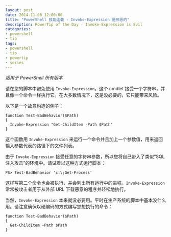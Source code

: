 ```yaml
---
layout: post
date: 2014-11-06 12:00:00
title: "PowerShell 技能连载 - Invoke-Expression 是邪恶的"
description: PowerTip of the Day - Invoke-Expression is Evil
categories:
- powershell
- tip
tags:
- powershell
- tip
- powertip
- series
---
```

_适用于 PowerShell 所有版本_

请在您的脚本中避免使用 `Invoke-Expression`。这个 cmdlet 接受一个字符串，并且像一个命令一样执行它。在大多数情况下，这是没必要的，它只能带来风险。

以下是一个故意构造的例子：

    function Test-BadBehavior($Path)
    {
      Invoke-Expression "Get-ChildItem -Path $Path"
    } 

这个函数用 `Invoke-Expression` 来运行一个命令并且加上一个参数值，用来返回输入参数代表的路径下的文件列表。

由于 `Invoke-Expression` 接受任意的字符串参数，所以您将自己带入了类似“SQL 注入攻击”的环境中。请试着以这种方式运行脚本：

    PS> Test-BadBehavior 'c:\;Get-Process'  

这样写第二个命令也会被执行，并会列出所有运行中的进程。`Invoke-Expression` 常常被攻击者用于从外部 URL 下载恶意的程序并轻松地执行。

当然，`Invoke-Expression` 本来就没必要用。平时在生产系统的脚本中基本没什么用。请注意确保以硬编码的方式编写您想执行的命令：

    function Test-BadBehavior($Path)
    {
      Get-ChildItem -Path $Path
    }

<!--本文国际来源：[Invoke-Expression is Evil](http://community.idera.com/powershell/powertips/b/tips/posts/invoke-expression-is-evil)-->
